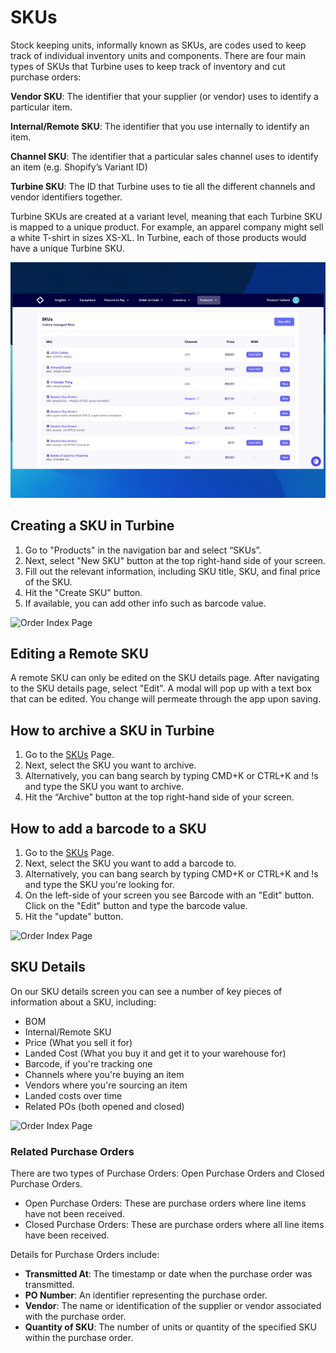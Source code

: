 # SKUs

Stock keeping units, informally known as SKUs, are codes used to keep track of individual inventory units and components. There are four main types of SKUs that Turbine uses to keep track of inventory and cut purchase orders:

**Vendor SKU**: The identifier that your supplier (or vendor) uses to identify a particular item.

**Internal/Remote SKU**: The identifier that you use internally to identify an item.

**Channel SKU**: The identifier that a particular sales channel uses to identify an item (e.g. Shopify’s Variant ID)

**Turbine SKU**: The ID that Turbine uses to tie all the different channels and vendor identifiers together. 

Turbine SKUs are created at a variant level, meaning that each Turbine SKU is mapped to a unique product. For example, an apparel company might sell a white T-shirt in sizes XS-XL. In Turbine, each of those products would have a unique Turbine SKU.

![Order Index Page](../../static/img/skus_updated.png)

## Creating a SKU in Turbine

1. Go to "Products" in the navigation bar and select “SKUs”.
2. Next, select "New SKU" button at the top right-hand side of your screen.
3. Fill out the relevant information, including SKU title, SKU, and final price of the SKU.
4. Hit the "Create SKU" button.
5. If available, you can add other info such as barcode value.

![Order  Index Page](../../static/img/create_sku.gif)

## Editing a Remote SKU

A remote SKU can only be edited on the SKU details page. After navigating to the SKU details page, select "Edit". A modal will pop up with a text box that can be edited. You change will permeate through the app upon saving. 

## How to archive a SKU in Turbine

1. Go to the [SKUs](https://app.helloturbine.com/app/skus) Page.
2. Next, select the SKU you want to archive.
3. Alternatively, you can bang search by typing CMD+K or CTRL+K and !s and type the SKU you want to archive.
4. Hit the “Archive” button at the top right-hand side of your screen.

## How to add a barcode to a SKU 

1. Go to the [SKUs](https://app.helloturbine.com/app/skus) Page.
2. Next, select the SKU you want to add a barcode to.
3. Alternatively, you can bang search by typing CMD+K or CTRL+K and !s and type the SKU you're looking for.
4. On the left-side of your screen you see Barcode with an "Edit" button. Click on the "Edit" button and type the barcode value.
5. Hit the "update" button.

![Order Index Page](../../static/img/add_barcode.gif)

## SKU Details

On our SKU details screen you can see a number of key pieces of information about a SKU, including: 
* BOM
* Internal/Remote SKU
* Price (What you sell it for)
* Landed Cost (What you buy it and get it to your warehouse for)
* Barcode, if you're tracking one
* Channels where you're buying an item
* Vendors where you're sourcing an item
* Landed costs over time
* Related POs (both opened and closed)

![Order Index Page](../../static/img/sku_inventory.gif)

### Related Purchase Orders

There are two types of Purchase Orders: Open Purchase Orders and Closed Purchase Orders.

* Open Purchase Orders: These are purchase orders where line items have not been received.
* Closed Purchase Orders: These are purchase orders where all line items have been received.

Details for Purchase Orders include:

* **Transmitted At**: The timestamp or date when the purchase order was transmitted.
* **PO Number**: An identifier representing the purchase order.
* **Vendor**: The name or identification of the supplier or vendor associated with the purchase order.
* **Quantity of SKU**: The number of units or quantity of the specified SKU within the purchase order.

